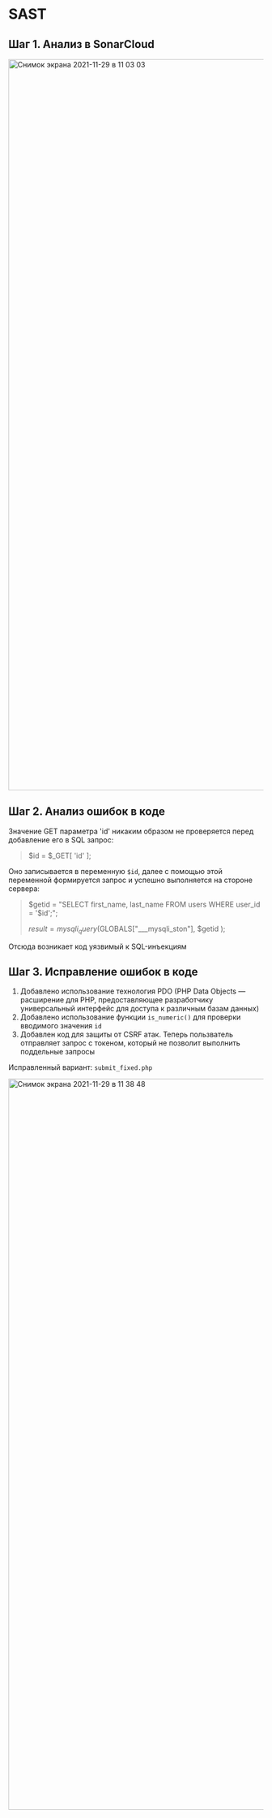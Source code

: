 # SAST

## Шаг 1. Анализ в SonarCloud

<img width="1440" alt="Снимок экрана 2021-11-29 в 11 03 03" src="https://user-images.githubusercontent.com/25080506/143830105-712e257a-2668-4776-85f8-a2ae169b781d.png">

## Шаг 2. Анализ ошибок в коде

Значение GET параметра 'id' никаким образом не проверяется перед добавление его в SQL запрос:

> $id = $_GET[ 'id' ];

Оно записывается в переменную `$id`, далее с помощью этой переменной формируется запрос и успешно выполняется на стороне сервера:

> $getid  = "SELECT first_name, last_name FROM users WHERE user_id = '$id';";
> 
> $result = mysqli_query($GLOBALS["___mysqli_ston"],  $getid );

Отсюда возникает код уязвимый к SQL-инъекциям

## Шаг 3. Исправление ошибок в коде

1. Добавлено использование технология PDO (PHP Data Objects — расширение для PHP, предоставляющее разработчику универсальный интерфейс для доступа к различным базам данных)
2. Добавлено использование функции `is_numeric()` для проверки вводимого значения `id`
3. Добавлен код для защиты от CSRF атак. Теперь пользватель отправляет запрос с токеном, который не позволит выполнить поддельные запросы

Исправленный вариант: `submit_fixed.php`

<img width="1440" alt="Снимок экрана 2021-11-29 в 11 38 48" src="https://user-images.githubusercontent.com/25080506/143834700-88f386dd-15e6-4461-8f36-3f9a51a6fb0f.png">

